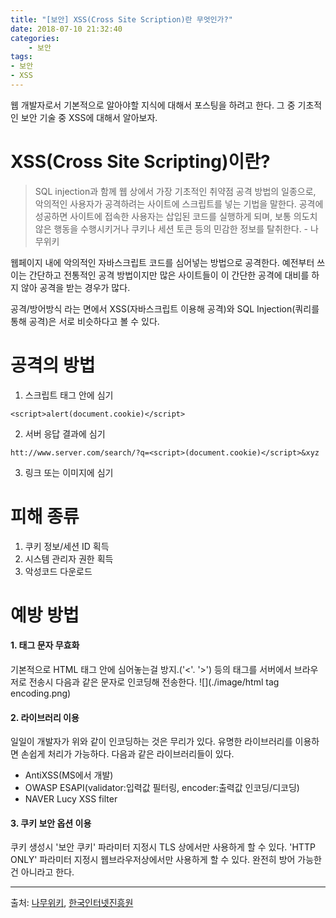 ```yaml
---
title: "[보안] XSS(Cross Site Scription)란 무엇인가?"
date: 2018-07-10 21:32:40
categories:
    - 보안
tags: 
- 보안
- XSS
---
```

웹 개발자로서 기본적으로 알아야할 지식에 대해서 포스팅을 하려고 한다.
그 중 기초적인 보안 기술 중 XSS에 대해서 알아보자.


# XSS(Cross Site Scripting)이란?

> SQL injection과 함께 웹 상에서 가장 기초적인 취약점 공격 방법의 일종으로, 
> 악의적인 사용자가 공격하려는 사이트에 스크립트를 넣는 기법을 말한다. 
> 공격에 성공하면 사이트에 접속한 사용자는 삽입된 코드를 실행하게 되며, 
> 보통 의도치 않은 행동을 수행시키거나 쿠키나 세션 토큰 등의 민감한 정보를 탈취한다. - 나무위키


웹페이지 내에 악의적인 자바스크립트 코드를 심어넣는 방법으로 공격한다.
예전부터 쓰이는 간단하고 전통적인 공격 방법이지만 많은 사이트들이 이 간단한 공격에 대비를 하지 않아 공격을 받는 경우가 많다.

공격/방어방식 라는 면에서 XSS(자바스크립트 이용해 공격)와 SQL Injection(쿼리를 통해 공격)은 서로 비슷하다고 볼 수 있다.


# 공격의 방법

1. 스크립트 태그 안에 심기
~~~
<script>alert(document.cookie)</script>
~~~

2. 서버 응답 결과에 심기
~~~
htt://www.server.com/search/?q=<script>(document.cookie)</script>&xyz
~~~

3. 링크 또는 이미지에 심기



# 피해 종류

1. 쿠키 정보/세션 ID 획득
2. 시스템 관리자 권한 획득
3. 악성코드 다운로드


# 예방 방법

#### 1. 태그 문자 무효화

기본적으로 HTML 태그 안에 심어놓는걸 방지.('<'. '>') 등의 태그를
서버에서 브라우저로 전송시 다음과 같은 문자로 인코딩해 전송한다.
![](./image/html tag encoding.png)


#### 2. 라이브러리 이용

일일이 개발자가 위와 같이 인코딩하는 것은 무리가 있다.
유명한 라이브러리를 이용하면 손쉽게 처리가 가능하다.
다음과 같은 라이브러리들이 있다.
- AntiXSS(MS에서 개발)
- OWASP ESAPI(validator:입력값 필터링, encoder:출력값 인코딩/디코딩)
- NAVER Lucy XSS filter

#### 3. 쿠키 보안 옵션 이용

쿠키 생성시 
'보안 쿠키' 파라미터 지정시 TLS 상에서만 사용하게 할 수 있다. 
'HTTP ONLY' 파라미터 지정시 웹브라우저상에서만 사용하게 할 수 있다.
완전히 방어 가능한 건 아니라고 한다.


----
출처: [나무위키](https://namu.wiki/w/XSS), [한국인터넷진흥원](http://www.kisa.or.kr/uploadfile/201312/201312161355109566.pdf)